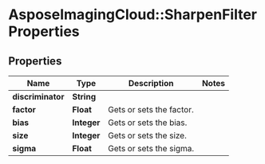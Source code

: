 # AsposeImagingCloud::SharpenFilterProperties

## Properties
Name | Type | Description | Notes
------------ | ------------- | ------------- | -------------
**discriminator** | **String** |  | 
**factor** | **Float** | Gets or sets the factor. | 
**bias** | **Integer** | Gets or sets the bias. | 
**size** | **Integer** | Gets or sets the size.              | 
**sigma** | **Float** | Gets or sets the sigma.              | 


